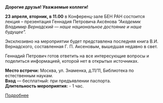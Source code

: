 **Дорогие друзья! Уважаемые коллеги!**

**23 апреля, вторник, в 11.00** в Конференц-зале БЕН РАН состоится лекция – презентация Геннадия Петровича Аксёнова _"Академик Владимир Вернадский — наше национальное достояние и наше будущее"._

Эксклюзивно на мероприятии будет представлена последняя книга В.И. Вернадского, составленная Г. П. Аксеновым, вышедшая недавно в свет.

Геннадий Петрович готов ответить на все интересующие вопросы и поделиться информацией, которой нет в открытых источниках.

**Место встречи:** Москва, ул. Знаменка, д.11/11, Библиотека по естественным наукам.  
**Вход** — бесплатный: при предъявлении паспорта.  
**Длительность мероприятия:** - 1 час.  

[Подробнее](<http://chglib.icp.ac.ru/more/2024_04_26_vstrecha s Aksenovym G.P..docx>)
